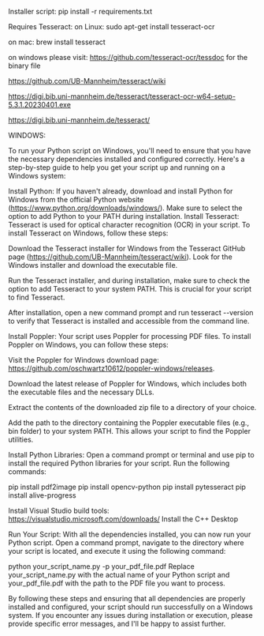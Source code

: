 

Installer script:
pip install -r requirements.txt



Requires Tesseract:
on Linux: sudo apt-get install tesseract-ocr

on mac: brew install tesseract

on windows please visit: https://github.com/tesseract-ocr/tessdoc for the binary file

https://github.com/UB-Mannheim/tesseract/wiki


https://digi.bib.uni-mannheim.de/tesseract/tesseract-ocr-w64-setup-5.3.1.20230401.exe

https://digi.bib.uni-mannheim.de/tesseract/




WINDOWS:



To run your Python script on Windows, you'll need to ensure that you have the necessary dependencies installed and configured correctly. Here's a step-by-step guide to help you get your script up and running on a Windows system:

Install Python:
If you haven't already, download and install Python for Windows from the official Python website (https://www.python.org/downloads/windows/). Make sure to select the option to add Python to your PATH during installation.
Install Tesseract:
Tesseract is used for optical character recognition (OCR) in your script. To install Tesseract on Windows, follow these steps:

Download the Tesseract installer for Windows from the Tesseract GitHub page (https://github.com/UB-Mannheim/tesseract/wiki). Look for the Windows installer and download the executable file.

Run the Tesseract installer, and during installation, make sure to check the option to add Tesseract to your system PATH. This is crucial for your script to find Tesseract.

After installation, open a new command prompt and run tesseract --version to verify that Tesseract is installed and accessible from the command line.

Install Poppler:
Your script uses Poppler for processing PDF files. To install Poppler on Windows, you can follow these steps:

Visit the Poppler for Windows download page: https://github.com/oschwartz10612/poppler-windows/releases.

Download the latest release of Poppler for Windows, which includes both the executable files and the necessary DLLs.

Extract the contents of the downloaded zip file to a directory of your choice.

Add the path to the directory containing the Poppler executable files (e.g., bin folder) to your system PATH. This allows your script to find the Poppler utilities.

Install Python Libraries:
Open a command prompt or terminal and use pip to install the required Python libraries for your script. Run the following commands:


pip install pdf2image
pip install opencv-python
pip install pytesseract
pip install alive-progress

Install Visual Studio build tools:
https://visualstudio.microsoft.com/downloads/
Install the C++ Desktop


Run Your Script:
With all the dependencies installed, you can now run your Python script. Open a command prompt, navigate to the directory where your script is located, and execute it using the following command:

python your_script_name.py -p your_pdf_file.pdf
Replace your_script_name.py with the actual name of your Python script and your_pdf_file.pdf with the path to the PDF file you want to process.

By following these steps and ensuring that all dependencies are properly installed and configured, your script should run successfully on a Windows system. If you encounter any issues during installation or execution, please provide specific error messages, and I'll be happy to assist further.





